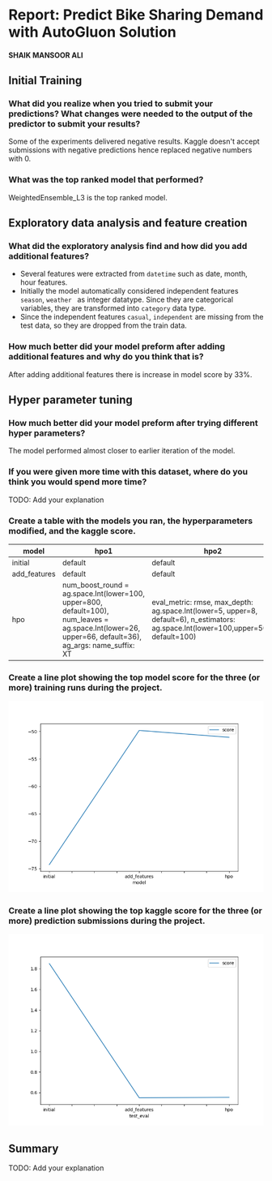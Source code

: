 # Report: Predict Bike Sharing Demand with AutoGluon Solution
#### SHAIK MANSOOR ALI

## Initial Training
### What did you realize when you tried to submit your predictions? What changes were needed to the output of the predictor to submit your results?
Some of the experiments delivered negative results. Kaggle doesn't accept submissions with negative predictions hence replaced negative numbers with 0.

### What was the top ranked model that performed?
WeightedEnsemble_L3 is the top ranked model.

## Exploratory data analysis and feature creation
### What did the exploratory analysis find and how did you add additional features?
- Several features were extracted from `datetime` such as date, month, hour features.
- Initially the model automatically considered independent features `season`, `weather ` as integer datatype. Since they are categorical variables, they are transformed into `category` data type.
- Since the independent features `casual`, `independent` are missing from the test data, so they are dropped from the train data.     

### How much better did your model preform after adding additional features and why do you think that is?
After adding additional features there is increase in model score by 33%.

## Hyper parameter tuning
### How much better did your model preform after trying different hyper parameters?
The model performed almost closer to earlier iteration of the model.

### If you were given more time with this dataset, where do you think you would spend more time?
TODO: Add your explanation

### Create a table with the models you ran, the hyperparameters modified, and the kaggle score.
|model|hpo1|hpo2|score|
|--|--|--|--|
|initial|default|default|1.84907|
|add_features|default|default|0.55044|
|hpo|num_boost_round = ag.space.Int(lower=100, upper=800, default=100), num_leaves = ag.space.Int(lower=26, upper=66, default=36), ag_args: name_suffix: XT|eval_metric: rmse, max_depth: ag.space.Int(lower=5, upper=8, default=6), n_estimators: ag.space.Int(lower=100,upper=500, default=100)|0.55434|

### Create a line plot showing the top model score for the three (or more) training runs during the project.



![model_train_score.png](images/model_train_score.png)

### Create a line plot showing the top kaggle score for the three (or more) prediction submissions during the project.



![model_test_score.png](images/model_test_score.png)

## Summary
TODO: Add your explanation
